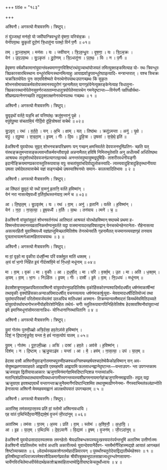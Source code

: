+++
title = "१८३"

+++


अश्विनौ। अगस्त्यो मैत्रावरुणिः। त्रिष्टुप्।

तं यु॑ञ्जाथां॒ मन॑सो॒ यो जवी॑यान्त्रिवन्धु॒रो वृ॑षणा॒ यस्त्रि॑च॒क्रः ।  
येनो॑पया॒थः सु॒कृतो॑ दुरो॒णं त्रि॒धातु॑ना पतथो॒ विर्न प॒र्णैः ॥ ०१॥

तम् । यु॒ञ्जा॒था॒म् । मन॑सः । यः । जवी॑यान् । त्रि॒ऽव॒न्धु॒रः । वृ॒ष॒णा॒ । यः । त्रि॒ऽच॒क्रः ।  
येन॑ । उ॒प॒ऽया॒थः । सु॒ऽकृतः॑ । दु॒रो॒णम् । त्रि॒ऽधातु॑ना । प॒त॒थः॒ । विः । न । प॒र्णैः ॥

हेवृषणा वर्षकौकामानांयुवान्तंवक्ष्यमाणगुणविशिष्टंरथंयुञ्चाथांयोजयतं तमित्युक्तङ्कमित्याह यो- रथः त्रिवन्धुरः त्रिप्रकारसारथिस्थानः वन्धुरंरथिनःस्थानमित्याहुः आयाह्यर्वाङुपवन्धुरेष्ठाइत्यादि- मन्त्रान्तरात् । यश्च त्रिचक्रः चक्रत्रितयोपेतः पुनः सएवविशेष्यते येनरथेनोपयाथःउपागच्छथः किं सुकृतः शोभनसोमाख्याकर्मवतोयजमानस्यदुरोणं गृहनामैतत् यागगृहंयेनेत्युक्तङ्केनेत्याह त्रिधातुना- त्रिप्रकारस्थानोपेतेनसुवर्णरजतताम्नाधातुत्रयोपेतेनवारथेन गमनेदृष्टान्तः—विर्नपर्णैः पक्षीपक्षैर्यथा- शीघ्रमप्रयत्नेनगच्छति तद्वदुक्तलक्षणेनरथेनपतथः गच्छथः ॥ १ ॥

अश्विनौ। अगस्त्यो मैत्रावरुणिः। त्रिष्टुप्।

सु॒वृद्रथो॑ वर्तते॒ यन्न॒भि क्षां यत्तिष्ठ॑थः॒ क्रतु॑म॒न्तानु॑ पृ॒क्षे ।  
वपु॑र्वपु॒ष्या स॑चतामि॒यं गीर्दि॒वो दु॑हि॒त्रोषसा॑ सचेथे ॥ ०२॥

सु॒ऽवृत् । रथः॑ । व॒र्त॒ते॒ । यन् । अ॒भि । क्षाम् । यत् । तिष्ठ॑थः । क्रतु॑ऽमन्ता । अनु॑ । पृ॒क्षे ।  
वपुः॑ । व॒पु॒ष्या । स॒च॒ता॒म् । इ॒यम् । गीः । दि॒वः । दु॒हि॒त्रा । उ॒षसा॑ । स॒चे॒थे॒ इति॑ ॥

हेअश्विनौ युवयोरथः सुवृत् शोभनचक्रपरिभ्रमणः यन् गच्छन् क्षमभिवर्तते देवयजनभूमिंप्रतिग- च्छति यत् यंरथङ्क्रतुमन्तासङ्कल्पवन्तौकर्मवन्तौवापृक्षे अन्ननामैतत् हविषि निमित्तभूतेसति अनु अधीत्यर्थे अधितिष्ठथः आश्रयथः तादृशोरथोदेवयजनंप्रत्यागतइत्यर्थः अनन्तरंवपुष्यायुष्मद्वपुषिहि- ताशरीरवर्धनीयङ्गीः इदानीङ्क्रियमाणप्रकारास्तुतिरूपावाक् वपुः सचतांयुवांचदिवोद्युलोकस्यादि- त्यस्यवादुहित्रादुहितृस्थानीयया उषसा उषोदेवतयासचेथे यज्ञं सङ्गच्छेथे उषस्याश्विनयोः समान- कालत्वादितिभावः ॥ २ ॥

अश्विनौ। अगस्त्यो मैत्रावरुणिः। त्रिष्टुप्।

आ ति॑ष्ठतं सु॒वृतं॒ यो रथो॑ वा॒मनु॑ व्र॒तानि॒ वर्त॑ते ह॒विष्मा॑न् ।  
येन॑ नरा नासत्येष॒यध्यै॑ व॒र्तिर्या॒थस्तन॑याय॒ त्मने॑ च ॥ ०३॥

आ । ति॒ष्ठ॒त॒म् । सु॒ऽवृत॑म् । यः । रथः॑ । वा॒म् । अनु॑ । व्र॒तानि॑ । वर्त॑ते । ह॒विष्मा॑न् ।  
येन॑ । न॒रा॒ । ना॒स॒त्या॒ । इ॒ष॒यध्यै॑ । व॒र्तिः । या॒थः । तन॑याय । त्मने॑ । च॒ ॥

हेअश्विनौ वांयुवांसुवृतं शोभनवर्तनंरथं आतिष्ठतं आश्रयतं योरथोहविष्मान् षष्ठ्यथे प्रथमा ह- विष्मन्तोयजमानस्यव्रतानिकर्माण्यनुवर्तते यद्वा यजमानायदत्तहविषातद्वान् येनचरथेनहेनरानेता- रौहेनासत्या असत्यरहितौ युवामिषयध्यै यज्ञंप्राप्तुमिच्छतमितिशेषः तेनरथेनवर्तिः गृहनामैतत् यजमानस्ययज्ञगृहं तनयाय पुत्रलाभायत्मनेआत्महितायचयाथः ॥ ३ ॥

अश्विनौ। अगस्त्यो मैत्रावरुणिः। त्रिष्टुप्।

मा वां॒ वृको॒ मा वृ॒कीरा द॑धर्षी॒न्मा परि॑ वर्क्तमु॒त माति॑ धक्तम् ।  
अ॒यं वां॑ भा॒गो निहि॑त इ॒यं गीर्दस्रा॑वि॒मे वां॑ नि॒धयो॒ मधू॑नाम् ॥ ०४॥

मा । वा॒म् । वृकः॑ । मा । वृ॒कीः । आ । द॒ध॒र्षी॒त् । मा । परि॑ । व॒र्क्त॒म् । उ॒त । मा । अति॑ । ध॒क्त॒म् ।  
अ॒यम् । वा॒म् । भा॒गः । निऽहि॑तः । इ॒यम् । गीः । दस्रौ॑ । इ॒मे । वा॒म् । नि॒ऽधयः॑ । मधू॑नाम् ॥

हेदस्रौशत्रूणामुपक्षपयितारावश्विनौ वांयुवयोरनुग्रहदितिशेषः वृकोहिंसकोरण्यश्वादिर्मादधर्षीत् धर्षणंमाकार्षीन्मां तथावृकीः वृक्योहिंसकाःअन्याअपिमादधर्षीत् वचनव्यत्ययः धर्षणंमाकार्षुःयुवा- मेववामादधर्षीदितियोज्यं तथा युवांमापरिवर्क्तं परितोमावर्जयतंमां उतअपिच मातिधक्तं अस्मान- तिक्रम्यान्यस्मैमादत्तं किमर्थमेवमितिउच्यते वांयुवयोरर्थायभागोभजनीयोहविरंशोनिहितः तथेयं- चगीः स्तुतिरूपावागपिनिहितेतिशेषः हेदस्रावश्विनौवांयुवाभ्यां इमे इमानिमधूनांसोमरसानान्निध- योनिधानानिस्थापितानि ॥ ४ ॥

अश्विनौ। अगस्त्यो मैत्रावरुणिः। त्रिष्टुप्।

यु॒वां गोत॑मः पुरुमी॒ळ्हो अत्रि॒र्दस्रा॒ हव॒तेऽव॑से ह॒विष्मा॑न् ।  
दिशं॒ न दि॒ष्टामृ॑जू॒येव॒ यन्ता मे॒ हवं॑ नास॒त्योप॑ यातम् ॥ ०५॥

यु॒वम् । गोत॑मः । पु॒रु॒ऽमी॒ळ्हः । अत्रिः॑ । दस्रा॑ । हव॒ते । अव॑से । ह॒विष्मा॑न् ।  
दिश॑म् । न । दि॒ष्टाम् । ऋ॒जु॒याऽइ॑व । यन्ता॑ । आ । मे॒ । हव॑म् । ना॒स॒त्या॒ । उप॑ । या॒त॒म् ॥

हेदस्रा दस्रौ अश्विनौयुवाङ्गोतमश्चपुरुमीह्ळश्चअन्त्रिश्चमहर्षयश्चएतेष्वेकैकोहविष्मान् सन् अव- सेयुष्मद्रक्षणायवाहवते आह्वयति एवमहमपि आह्वयामि फलसाधनह्वानेदृष्टान्तः—यन्ताउपग- न्ता उपगन्तकामः ऋजयाइव द्वितीयायाआकारः ऋजुगामिनंमार्गज्ञमिवदिष्टान्दिशन्न गन्तव्यांअभि- मतान्दिशंप्रतियथातथावामपियथाध्वगामीस्वगन्तव्यस्यशीघ्रगमनायमार्गज्ञंऋजुगामिनमाह्वयति- तद्वत् यद्वा ऋजूयाएव इवशब्दएवार्थे यन्तागन्ताऋजुनैवमार्गेणदिष्टान्दिशमिव तथायुष्मत्प्रीणनेनमा- र्गेणस्वाभिमतंफलंप्राप्नोति हेनासत्या अश्विनौ मेममहवमाह्वानं आलक्ष्योपयातं उपगच्छतम् ॥ ५ ॥

अश्विनौ। अगस्त्यो मैत्रावरुणिः। त्रिष्टुप्।

अता॑रिष्म॒ तम॑सस्पा॒रम॒स्य प्रति॑ वां॒ स्तोमो॑ अश्विनावधायि ।  
एह या॑तं प॒थिभि॑र्देव॒यानै॑र्वि॒द्यामे॒षं वृ॒जनं॑ जी॒रदा॑नुम् ॥ ०६॥

अता॑रिष्म । तम॑सः । पा॒रम् । अ॒स्य । प्रति॑ । वा॒म् । स्तोमः॑ । अ॒श्वि॒नौ॒ । अ॒धा॒यि॒ ।  
आ । इ॒ह । या॒त॒म् । प॒थिऽभिः॑ । दे॒व॒ऽयानैः॑ । वि॒द्याम॑ । इ॒षम् । वृ॒जन॑म् । जी॒रऽदा॑नुम् ॥

हेअश्विनौ युवयोःप्रसादादस्यतमसः तमनहेतोः श्रेयःप्रतिबन्धरूपस्यदुःखस्यपारंपर्यन्तभूमिं अतारिष्म उत्तीर्णाःस्मः हेअश्विनौ वांप्रतिस्तोमः स्तोत्रं अधायि अकारीत्यर्थः युवान्देवयानैर्देवग- न्तव्यैर्मार्गैरिहास्मद्यज्ञे आयातं आगच्छतं शिष्टोव्याख्यातः ॥ ६ ॥वेदार्थस्यप्रकाशेनतमोहार्दन्निवारयन् ॥ पुमर्थांश्चतुरोदेयाद्विद्यातीर्थमहेश्वरः ॥ १ ॥इतिश्रीमद्राजाधिराजपरमेश्वरवैदिकमार्गप्रवर्तक श्रीवीरबुक्कभूपालसाम्राज्यधुरन्धरेणसायणा- चार्येणविरचितेमाधवीयेवेदार्थप्रकाशेऋक्संहिताभाष्येद्वितीयाष्टकेचतुर्थोध्यायः ॥ ४ ॥ 